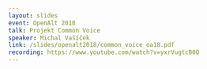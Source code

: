 ```yaml
---
layout: slides
event: OpenAlt 2018
talk: Projekt Common Voice
speaker: Michal Vašíček
link: /slides/openalt2018/common_voice_oa18.pdf
recording: https://www.youtube.com/watch?v=yxrVugtcB0Q
---
```

